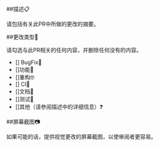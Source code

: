 ##描述📋

请包括有关此PR中所做的更改的摘要。

##更改类型🤔

请勾选与此PR相关的任何内容，并删除任何没有的内容。

 -  [] BugFix🐛
 -  []功能🥳
 -  []重构🤓
 -  [] CI🤖
 -  []文档📒
 -  []测试🧪
 -  []其他（请参阅描述中的详细信息）❓

##屏幕截图📷

如果可能的话，提供视觉更改的屏幕截图，以使审阅者更容易。
